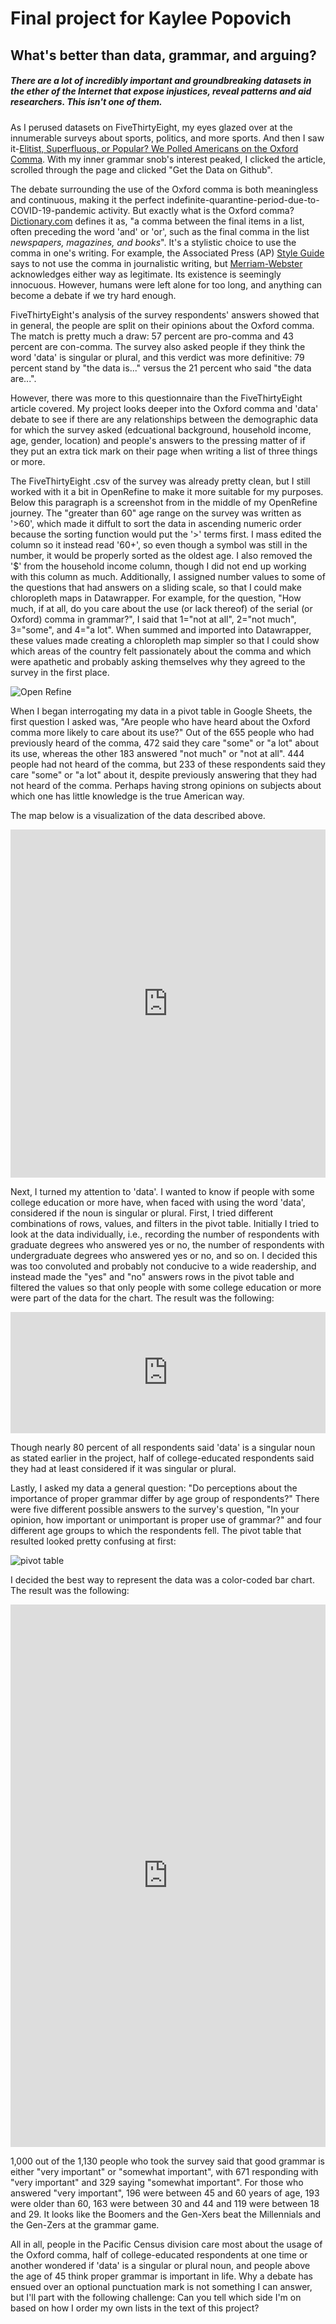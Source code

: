 # Final project for Kaylee Popovich

## What's better than data, grammar, and arguing?

##### There are a lot of incredibly important and groundbreaking datasets in the ether of the Internet that expose injustices, reveal patterns and aid researchers. This isn't one of them.

As I perused datasets on FiveThirtyEight, my eyes glazed over at the innumerable surveys about sports, politics, and more sports. And then I saw it-[Elitist, Superfluous, or Popular? We Polled Americans on the Oxford Comma](https://fivethirtyeight.com/features/elitist-superfluous-or-popular-we-polled-americans-on-the-oxford-comma/). With my inner grammar snob's interest peaked, I clicked the article, scrolled through the page and clicked "Get the Data on Github".

The debate surrounding the use of the Oxford comma is both meaningless and continuous, making it the perfect indefinite-quarantine-period-due-to-COVID-19-pandemic activity. But exactly what is the Oxford comma? [Dictionary.com](https://www.dictionary.com/browse/oxford-comma) defines it as, "a comma between the final items in a list, often preceding the word 'and' or 'or', such as the final comma in the list *newspapers, magazines, and books*". It's a stylistic choice to use the comma in one's writing. For example, the Associated Press (AP) [Style Guide](https://owl.purdue.edu/owl/subject_specific_writing/journalism_and_journalistic_writing/ap_style.html) says to not use the comma in journalistic writing, but [Merriam-Webster](https://www.merriam-webster.com/dictionary/serial%20comma) acknowledges either way as legitimate. Its existence is seemingly innocuous. However, humans were left alone for too long, and anything can become a debate if we try hard enough.

FiveThirtyEight's analysis of the survey respondents' answers showed that in general, the people are split on their opinions about the Oxford comma. The match is pretty much a draw: 57 percent are pro-comma and 43 percent are con-comma. The survey also asked people if they think the word 'data' is singular or plural, and this verdict was more definitive: 79 percent stand by "the data is..." versus the 21 percent who said "the data are...".

However, there was more to this questionnaire than the FiveThirtyEight article covered. My project looks deeper into the Oxford comma and 'data' debate to see if there are any relationships between the demographic data for which the survey asked (edcuational background, household income, age, gender, location) and people's answers to the pressing matter of if they put an extra tick mark on their page when writing a list of three things or more.

The FiveThirtyEight .csv of the survey was already pretty clean, but I still worked with it a bit in OpenRefine to make it more suitable for my purposes. Below this paragraph is a screenshot from in the middle of my OpenRefine journey. The "greater than 60" age range on the survey was written as '>60', which made it diffult to sort the data in ascending numeric order because the sorting function would put the '>' terms first. I mass edited the column so it instead read '60+', so even though a symbol was still in the number, it would be properly sorted as the oldest age. I also removed the '$' from the household income column, though I did not end up working with this column as much. Additionally, I assigned number values to some of the questions that had answers on a sliding scale, so that I could make chloropleth maps in Datawrapper. For example, for the question, "How much, if at all, do you care about the use (or lack thereof) of the serial (or Oxford) comma in grammar?", I said that 1="not at all", 2="not much", 3="some", and 4="a lot". When summed and imported into Datawrapper, these values made creating a chloropleth map simpler so that I could show which areas of the country felt passionately about the comma and which were apathetic and probably asking themselves why they agreed to the survey in the first place.

![Open Refine](open-refine-screenshot.png)

When I began interrogating my data in a pivot table in Google Sheets, the first question I asked was, "Are people who have heard about the Oxford comma more likely to care about its use?" Out of the 655 people who had previously heard of the comma, 472 said they care "some" or "a lot" about its use, whereas the other 183 answered "not much" or "not at all". 444 people had not heard of the comma, but 233 of these respondents said they care "some" or "a lot" about it, despite previously answering that they had not heard of the comma. Perhaps having strong opinions on subjects about which one has little knowledge is the true American way.

The map below is a visualization of the data described above.

<iframe title="How Much People Care about the Oxford Comma in the United States" aria-label="map" id="datawrapper-chart-oc7kr" src="https://datawrapper.dwcdn.net/oc7kr/2/" scrolling="no" frameborder="0" style="width: 0; min-width: 100% !important; border: none;" height="557"></iframe><script type="text/javascript">!function(){"use strict";window.addEventListener("message",(function(a){if(void 0!==a.data["datawrapper-height"])for(var e in a.data["datawrapper-height"]){var t=document.getElementById("datawrapper-chart-"+e)||document.querySelector("iframe[src*='"+e+"']");t&&(t.style.height=a.data["datawrapper-height"][e]+"px")}}))}();
</script>

Next, I turned my attention to 'data'. I wanted to know if people with some college education or more have, when faced with using the word 'data', considered if the noun is singular or plural. First, I tried different combinations of rows, values, and filters in the pivot table. Initially I tried to look at the data individually, i.e., recording the number of respondents with graduate degrees who answered yes or no, the number of respondents with undergraduate degrees who answered yes or no, and so on. I decided this was too convoluted and probably not conducive to a wide readership, and instead made the "yes" and "no" answers rows in the pivot table and filtered the values so that only people with some college education or more were part of the data for the chart. The result was the following:

<iframe title="'Data': Singular or plural?" aria-label="Bar Chart" id="datawrapper-chart-3tezj" src="https://datawrapper.dwcdn.net/3tezj/1/" scrolling="no" frameborder="0" style="width: 0; min-width: 100% !important; border: none;" height="194"></iframe><script type="text/javascript">!function(){"use strict";window.addEventListener("message",(function(a){if(void 0!==a.data["datawrapper-height"])for(var e in a.data["datawrapper-height"]){var t=document.getElementById("datawrapper-chart-"+e)||document.querySelector("iframe[src*='"+e+"']");t&&(t.style.height=a.data["datawrapper-height"][e]+"px")}}))}();
</script>

Though nearly 80 percent of all respondents said 'data' is a singular noun as stated earlier in the project, half of college-educated respondents said they had at least considered if it was singular or plural.

Lastly, I asked my data a general question: "Do perceptions about the importance of proper grammar differ by age group of respondents?" There were five different possible answers to the survey's question, "In your opinion, how important or unimportant is proper use of grammar?" and four different age groups to which the respondents fell. The pivot table that resulted looked pretty confusing at first:


![pivot table](pivot-table-screenshot.png)


I decided the best way to represent the data was a color-coded bar chart. The result was the following:

<iframe title="Importance of Good Grammar to People of Different Ages" aria-label="Bar Chart" id="datawrapper-chart-CS12F" src="https://datawrapper.dwcdn.net/CS12F/1/" scrolling="no" frameborder="0" style="width: 0; min-width: 100% !important; border: none;" height="868"></iframe><script type="text/javascript">!function(){"use strict";window.addEventListener("message",(function(a){if(void 0!==a.data["datawrapper-height"])for(var e in a.data["datawrapper-height"]){var t=document.getElementById("datawrapper-chart-"+e)||document.querySelector("iframe[src*='"+e+"']");t&&(t.style.height=a.data["datawrapper-height"][e]+"px")}}))}();
</script> 

1,000 out of the 1,130 people who took the survey said that good grammar is either "very important" or "somewhat important", with 671 responding with "very important" and 329 saying "somewhat important". For those who answered "very important", 196 were between 45 and 60 years of age, 193 were older than 60, 163 were between 30 and 44 and 119 were between 18 and 29. It looks like the Boomers and the Gen-Xers beat the Millennials and the Gen-Zers at the grammar game.

All in all, people in the Pacific Census division care most about the usage of the Oxford comma, half of college-educated respondents at one time or another wondered if 'data' is a singular or plural noun, and people above the age of 45 think proper grammar is important in life. Why a debate has ensued over an optional punctuation mark is not something I can answer, but I'll part with the following challenge: Can you tell which side I'm on based on how I order my own lists in the text of this project?
